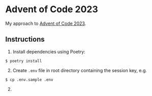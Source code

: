 # Advent of Code 2023

My approach to [Advent of Code 2023](https://adventofcode.com/2023).

## Instructions

1. Install dependencies using Poetry:
  ```
  $ poetry install
  ```
2. Create `.env` file in root directory containing the session key, e.g.
  ```
  $ cp .env.sample .env
  ```
2. 